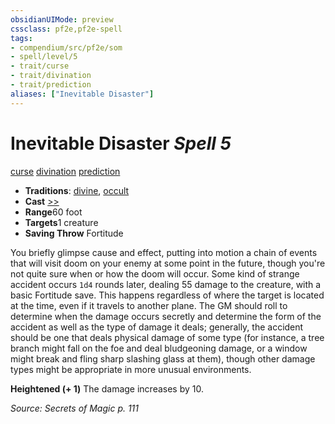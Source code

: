```yaml
---
obsidianUIMode: preview
cssclass: pf2e,pf2e-spell
tags:
- compendium/src/pf2e/som
- spell/level/5
- trait/curse
- trait/divination
- trait/prediction
aliases: ["Inevitable Disaster"]
---
```

# Inevitable Disaster *Spell 5*   
[curse](../../rules/traits/curse.md)  [divination](../../rules/traits/divination.md)  [prediction](../../rules/traits/prediction.md)  

- **Traditions**: [divine](../../rules/traits/divine.md), [occult](../../rules/traits/occult.md)
- **Cast** [>>](../../rules/core-rulebook/chapter-9-playing-the-game.md#Actions "Two-Action") 
- **Range**60 foot
- **Targets**1 creature
- **Saving Throw** Fortitude

You briefly glimpse cause and effect, putting into motion a chain of events that will visit doom on your enemy at some point in the future, though you're not quite sure when or how the doom will occur. Some kind of strange accident occurs `1d4` rounds later, dealing 55 damage to the creature, with a basic Fortitude save. This happens regardless of where the target is located at the time, even if it travels to another plane. The GM should roll to determine when the damage occurs secretly and determine the form of the accident as well as the type of damage it deals; generally, the accident should be one that deals physical damage of some type (for instance, a tree branch might fall on the foe and deal bludgeoning damage, or a window might break and fling sharp slashing glass at them), though other damage types might be appropriate in more unusual environments.

**Heightened (+ 1)** The damage increases by 10.

*Source: Secrets of Magic p. 111*